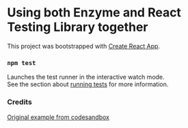# Using both Enzyme and React Testing Library together

This project was bootstrapped with [Create React App](https://github.com/facebook/create-react-app).

### `npm test`

Launches the test runner in the interactive watch mode.\
See the section about [running tests](https://facebook.github.io/create-react-app/docs/running-tests) for more information.

### Credits

[Original example from codesandbox](https://codesandbox.io/s/enzyme-vs-react-testing-library-zbi8h)
